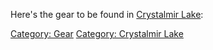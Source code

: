 Here's the gear to be found in [Crystalmir
Lake](:Category:_Crystalmir_Lake.md "wikilink"):

[Category: Gear](Category:_Gear "wikilink") [Category: Crystalmir
Lake](Category:_Crystalmir_Lake "wikilink")
